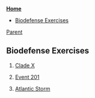 <!-- START doctoc generated TOC please keep comment here to allow auto update -->
<!-- DON'T EDIT THIS SECTION, INSTEAD RE-RUN doctoc TO UPDATE -->
**[Home](#pages/blog/cv19/index)**

- [Biodefense Exercises](#biodefense-exercises)

<!-- END doctoc generated TOC please keep comment here to allow auto update -->

[Parent](#pages/blog/cv19/index)

## Biodefense Exercises

1. [Clade X](#pages/blog/cv19/clade-x)

1. [Event 201](#pages/blog/cv19/event-201)

1. [Atlantic Storm](https://en.wikipedia.org/wiki/Atlantic_Storm)
